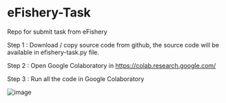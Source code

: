 # eFishery-Task
Repo for submit task from eFishery

Step 1 : Download / copy source code from github, the source code will be available in efishery-task.py file.

Step 2 : Open Google Colaboratory in https://colab.research.google.com/

Step 3 : Run all the code in Google Colaboratory

![image](https://user-images.githubusercontent.com/17312162/206851725-e246cb9e-33bc-4dc9-bab0-2eddbfea37b3.png)
